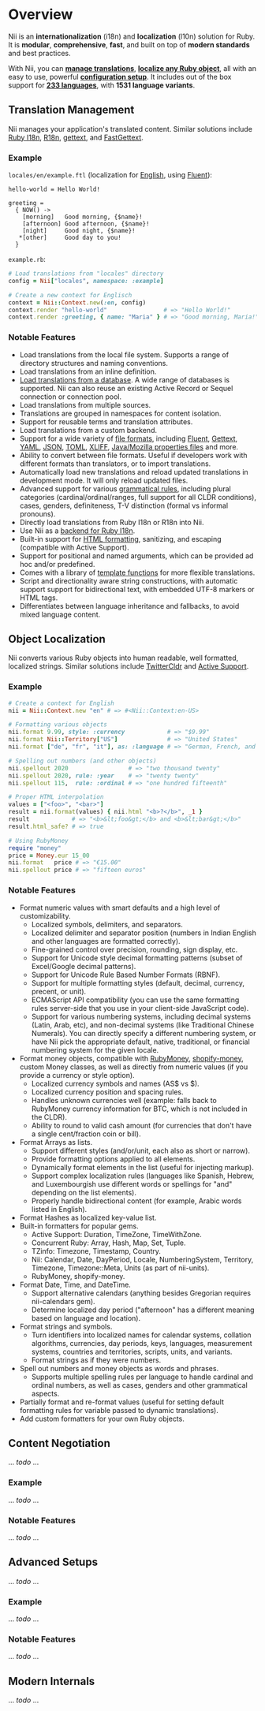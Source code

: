 <!-- This file has been generated. Source: src/docs/overview.md.erb -->

# Overview

Nii is an **internationalization** (i18n) and **localization** (l10n) solution for Ruby. It is **modular**, **comprehensive**, **fast**, and built on top of **modern standards** and best practices.

With Nii, you can **[manage translations](#translation-management)**, **[localize any Ruby object](#object-localization)**, all with an easy to use, powerful **[configuration setup](#advanced-setups)**. It includes out of the box support for **[233 languages](languages.md)**, with **1531 language variants**.

## Translation Management

Nii manages your application's translated content.
Similar solutions include [Ruby I18n](https://github.com/ruby-i18n/i18n), [R18n](https://github.com/r18n/r18n), [gettext](https://ruby-gettext.github.io/), and [FastGettext](https://github.com/grosser/fast_gettext).

### Example

`locales/en/example.ftl` (localization for [English](languages/en.md), using [Fluent](formats/fluent.md)):

``` fluent
hello-world = Hello World!

greeting =
  { NOW() -> 
    [morning]   Good morning, {$name}!
    [afternoon] Good afternoon, {$name}!
    [night]     Good night, {$name}!
   *[other]     Good day to you!
  }
```

`example.rb`:

``` ruby
# Load translations from "locales" directory
config = Nii["locales", namespace: :example]

# Create a new context for Englisch
context = Nii::Context.new(:en, config)
context.render "hello-world"                # => "Hello World!"
context.render :greeting, { name: "Maria" } # => "Good morning, Maria!" (depending on time of day)
```

### Notable Features

* Load translations from the local file system. Supports a range of directory structures and naming conventions.
* Load translations from an inline definition.
* [Load translations from a database](../nii-sql). A wide range of databases is supported.
  Nii can also reuse an existing Active Record or Sequel connection or connection pool.
* Load translations from multiple sources.
* Translations are grouped in namespaces for content isolation.
* Support for reusable terms and translation attributes.
* Load translations from a custom backend.
* Support for a wide variety of [file formats](formats.md), including [Fluent](formats/fluent.md),
  [Gettext](formats/gettext.md), [YAML](formats/yaml.md),
  [JSON](formats/json.md), [TOML](formats/toml.md), [XLIFF](formats/xliff.md),
  [Java/Mozilla properties files](formats/properties.md) and more.
* Ability to convert between file formats. Useful if developers work with different formats than translators, or to import translations.
* Automatically load new translations and reload updated translations in development mode. It will only reload updated files.
* Advanced support for various [grammatical rules](grammar.md), including plural categories (cardinal/ordinal/ranges,
  full support for all CLDR conditions), cases, genders, definiteness, T-V distinction (formal vs informal pronouns).
* Directly load translations from Ruby I18n or R18n into Nii.
* Use Nii as a [backend for Ruby I18n](../nii-i18n).
* Built-in support for [HTML formatting](html.md), sanitizing, and escaping (compatible with Active Support).
* Support for positional and named arguments, which can be provided ad hoc and/or predefined.
* Comes with a library of [template functions](functions.md) for more flexible translations.
* Script and directionality aware string constructions, with automatic support support for bidirectional text, with embedded UTF-8 markers or HTML tags.
* Differentiates between language inheritance and fallbacks, to avoid mixed language content.

## Object Localization

Nii converts various Ruby objects into human readable, well formatted, localized strings. Similar solutions include [TwitterCldr](https://github.com/twitter/twitter-cldr-rb) and [Active Support](https://guides.rubyonrails.org/active_support_core_extensions.html).

### Example

``` ruby
# Create a context for English
nii = Nii::Context.new "en" # => #<Nii::Context:en-US>

# Formatting various objects
nii.format 9.99, style: :currency            # => "$9.99"
nii.format Nii::Territory["US"]              # => "United States"
nii.format ["de", "fr", "it"], as: :language # => "German, French, and Italian"

# Spelling out numbers (and other objects)
nii.spellout 2020                 # => "two thousand twenty"
nii.spellout 2020, rule: :year    # => "twenty twenty"
nii.spellout 115,  rule: :ordinal # => "one hundred fifteenth"

# Proper HTML interpolation
values = ["<foo>", "<bar>"]
result = nii.format(values) { nii.html "<b>?</b>", _1 }
result            # => "<b>&lt;foo&gt;</b> and <b>&lt;bar&gt;</b>"
result.html_safe? # => true

# Using RubyMoney
require "money"
price = Money.eur 15_00
nii.format   price # => "€15.00"
nii.spellout price # => "fifteen euros"
```

### Notable Features

* Format numeric values with smart defaults and a high level of customizability.
  * Localized symbols, delimiters, and separators.
  * Localized delimiter and separator position (numbers in Indian English and other languages are formatted correctly).
  * Fine-grained control over precision, rounding, sign display, etc.
  * Support for Unicode style decimal formatting patterns (subset of Excel/Google decimal patterns).
  * Support for Unicode Rule Based Number Formats (RBNF).
  * Support for multiple formatting styles (default, decimal, currency, precent, or unit).
  * ECMAScript API compatibility (you can use the same formatting rules server-side that you use in your client-side JavaScript code).
  * Support for various numbering systems, including decimal systems (Latin, Arab, etc), and non-decimal systems (like Traditional Chinese Numerals).
    You can directly specify a different numbering system, or have Nii pick the appropriate default, native, traditional, or financial numbering system
    for the given locale.
* Format money objects, compatible with [RubyMoney](http://rubymoney.github.io/money/), [shopify-money](http://shopify.github.io/money/), custom Money classes, as well as directly from numeric values (if you provide a currency or style option).
  * Localized currency symbols and names (AS$ vs $).
  * Localized currency position and spacing rules.
  * Handles unknown currencies well (example: falls back to RubyMoney currency information for BTC, which is not included in the CLDR).
  * Ability to round to valid cash amount (for currencies that don't have a single cent/fraction coin or bill).
* Format Arrays as lists.
  * Support different styles (and/or/unit, each also as short or narrow).
  * Provide formatting options applied to all elements.
  * Dynamically format elements in the list (useful for injecting markup).
  * Support complex localization rules (languages like Spanish, Hebrew, and Luxembourgish use different words or spellings for "and" depending on the list elements).
  * Properly handle bidirectional content (for example, Arabic words listed in English).
* Format Hashes as localized key-value list.
* Built-in formatters for popular gems.
  * Active Support: Duration, TimeZone, TimeWithZone.
  * Concurrent Ruby: Array, Hash, Map, Set, Tuple.
  * TZinfo: Timezone, Timestamp, Country.
  * Nii: Calendar, Date, DayPeriod, Locale, NumberingSystem, Territory, Timezone, Timezone::Meta, Units (as part of nii-units).
  * RubyMoney, shopify-money.
* Format Date, Time, and DateTime.
  * Support alternative calendars (anything besides Gregorian requires nii-calendars gem).
  * Determine localized day period ("afternoon" has a different meaning based on language and location).
* Format strings and symbols.
  * Turn identifiers into localized names for calendar systems, collation algorithms, currencies, day periods, keys, languages, measurement systems,
    countries and territories, scripts, units, and variants.
  * Format strings as if they were numbers.
* Spell out numbers and money objects as words and phrases.
  * Supports multiple spelling rules per language to handle cardinal and ordinal numbers, as well as cases, genders and other grammatical aspects.
* Partially format and re-format values (useful for setting default formatting rules for variable passed to dynamic translations).
* Add custom formatters for your own Ruby objects.

## Content Negotiation

… *todo* …

### Example

… *todo* …

### Notable Features

… *todo* …

## Advanced Setups

… *todo* …

### Example

… *todo* …

### Notable Features

… *todo* …

## Modern Internals

… *todo* …

